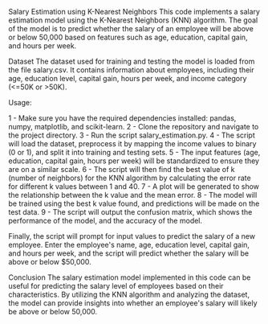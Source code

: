 Salary Estimation using K-Nearest Neighbors
This code implements a salary estimation model using the K-Nearest Neighbors (KNN) algorithm. The goal of the model is to predict whether the salary of an employee 
will be above or below 50,000 based on features such as age, education, capital gain, and hours per week.

Dataset
The dataset used for training and testing the model is loaded from the file salary.csv. It contains information about employees, including their age, education level, capital gain, 
hours per week, and income category (<=50K or >50K).

Usage: 

1 - Make sure you have the required dependencies installed: pandas, numpy, matplotlib, and scikit-learn.
2 - Clone the repository and navigate to the project directory.
3 - Run the script salary_estimation.py.
4 - The script will load the dataset, preprocess it by mapping the income values to binary (0 or 1), and split it into training and testing sets.
5 - The input features (age, education, capital gain, hours per week) will be standardized to ensure they are on a similar scale.
6 - The script will then find the best value of k (number of neighbors) for the KNN algorithm by calculating the error rate for different k values between 1 and 40.
7 - A plot will be generated to show the relationship between the k value and the mean error.
8 - The model will be trained using the best k value found, and predictions will be made on the test data.
9 - The script will output the confusion matrix, which shows the performance of the model, and the accuracy of the model.

Finally, the script will prompt for input values to predict the salary of a new employee. Enter the employee's name, age, education level, capital gain, and hours per week, 
and the script will predict whether the salary will be above or below $50,000.

Conclusion
The salary estimation model implemented in this code can be useful for predicting the salary level of employees based on their characteristics. 
By utilizing the KNN algorithm and analyzing the dataset, the model can provide insights into whether an employee's salary will likely be above or below 50,000.
